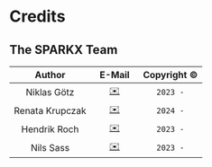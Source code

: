 Credits
=======

The SPARKX Team
---------------

Author  |  &ensp;E-Mail&ensp; | Copyright © 
:----:  |  :----: | :---------: |
Niklas Götz | [✉️](mailto:goetz@itp.uni-frankfurt.de) | `2023 -` |
Renata Krupczak | [✉️](mailto:rkrupczak@physik.uni-bielefeld.de) | `2024 -` |
Hendrik Roch | [✉️](mailto:hroch@wayne.edu) | `2023 -` |
Nils Sass | [✉️](mailto:nsass@itp.uni-frankfurt.de) | `2023 -` |

